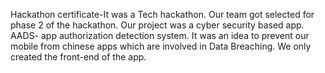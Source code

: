Hackathon certificate-It was a Tech hackathon. Our team got selected for phase 2 of the hackathon.
Our project was a cyber security based app. AADS- app authorization detection system.
It was an idea to prevent our mobile from chinese apps which are involved in Data Breaching.
We only created the front-end of the app.
